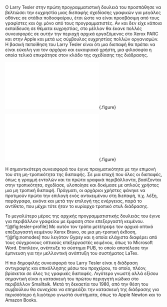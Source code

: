 
Ο Larry Tesler στην πρώτη προγραμματιστική δουλειά του προσπάθησε να βελτιώσει την ευχρηστία μιας διεπαφής σχεδίασης γραφικών για μεγάλες οθόνες σε στάδια ποδοσφαίρου, έτσι ώστε να είναι προσβάσιμη από τους γραφίστες και όχι μόνο από τους προγραμματιστές. Αν και δεν είχε κάποια εκπαίδευση σε θέματα ευχρηστίας, στο μέλλον θα έκανε πολλές συνεισφορές σε αυτήν την περιοχή αρχικά εργαζόμενος στο Xerox PARC και στην Apple και μετά ως σύμβουλος ευχρηστίας πολλών οργανισμών. Η βασική πεποίθηση του Larry Tesler είναι ότι μια διεπαφή θα πρέπει να είναι εύκολη για τον αρχάριο και ευκαιριακό χρήστη, μια φιλοσοφία η οποία τελικά επικράτησε στον κλάδο της σχεδίασης της διάδρασης.

![](tesler-profile.md){.figure}

![](nomodes.md){.figure}

Η σημαντικότερη συνεισφορά του έγινε πραγματικότητα με την επιμονή του στη μη-τροπικότητα της διεπαφής. Σε μια εποχή που όλες οι διεπαφές, όπως η γραμμή εντολών και τα πρώτα γραφικά περιβάλλοντα, βασίζονται στην τροπικότητα, σχεδίασε, υλοποίησε και δοκίμασε με απλούς χρήστες μια μη τροπική διεπαφή. Πράγματι, οι αρχάριοι χρήστες φάνηκε να προτιμούν πρώτα την επιλογή ενός αντικειμένου στη διεπαφή, π.χ. λέξη, παράγραφο, εικόνα και μετά την επιλογή της ενέργειας, παρά το αντίθετο, που μέχρι τότε ήταν το κυρίαρχο τροπικό στυλ διάδρασης.


Το μεγαλύτερο μέρος της αρχικής προγραμματιστικής δουλειάς του έγινε για περιβάλλον γραφείου με έμφαση στον επεξεργαστή κειμένου.
^[@fig:tesler-profile]
Με αυτόν τον τρόπο μετέτρεψε τον αρχικό οπτικό επεξεργαστή κειμένου Xerox Bravo, σε μια μη-τροπική έκδοση,
^[@fig:nomodes]
που λεγόταν Gypsy και η οποία ελάχιστα διαφέρει από τους σύγχρονους οπτικούς επεξεργαστές κειμένου, όπως το Microsoft Word. Επιπλέον, ανέπτυξε το σύστημα PUΒ, το οποίο αποτέλεσε την έμπνευση για την μελλοντική ανάπτυξη του συστήματος LaTex.


Η πιο δημοφιλής συνεισφορά του Larry Tesler είναι η διάδραση αντιγραφής και επικόλλησης μέσω του προχείρου, το οποίο, πλέον, βρίσκεται σε όλες τις γραφικές διεπαφές. Λιγότερο γνωστή αλλά εξίσου σημαντική είναι η κατασκευή του πρώτου περιηγητή κώδικα στο περιβάλλον Smalltalk. Μετά τη δεκαετία του 1980, από την θέση του συμβούλου θα συνεχίσει να επηρεάζει την κατασκευή της  διάδρασης για περισσότερο ή λιγότερο γνωστά συστήματα, όπως το Apple Newton και το Amazon Books.

